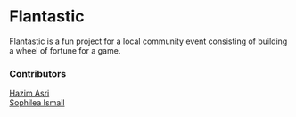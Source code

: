 # Flantastic

Flantastic is a fun project for a local community event consisting of building a wheel of fortune for a game. 

### Contributors

[Hazim Asri](https://github.com/jimasr)   
[Sophilea Ismail](https://github.com/bouteille-deau)
